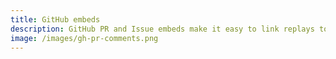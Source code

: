 ```yaml
---
title: GitHub embeds
description: GitHub PR and Issue embeds make it easy to link replays to relevant GitHub references.
image: /images/gh-pr-comments.png
---
```

